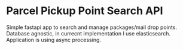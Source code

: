 # Parcel Pickup Point Search API
Simple fastapi app to search and manage packages/mail drop points. Database agnostic, in currecnt implementation I use elasticsearch. Application is using async processing.
